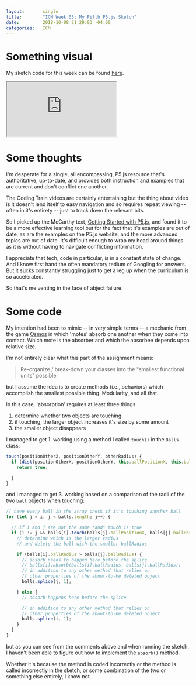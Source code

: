 ```yaml
---
layout:       single
title:        "ICM Week 05: My Fifth P5.js Sketch"
date:         2018-10-08 21:29:03 -04:00
categories:   ICM
---
```


# Something visual

My sketch code for this week can be found [here](https://editor.p5js.org/nopivnick/sketches/rydyCzKqm).

<iframe src="https://editor.p5js.org/embed/rydyCzKqm"></iframe>

# Some thoughts

I'm desperate for a single, all encompassing, P5.js resource that's authoritative, up-to-date, and provides both instruction and examples that are current and don't conflict one another.

The Coding Train videos are certainly entertaining but the thing about video is it doesn't lend itself to easy navigation and so requires repeat viewing -- often in it's entirety -- just to track down the relevant bits.

So I picked up the McCarthy text, [Getting Started with P5.js](https://www.amazon.com/Make-Interactive-Graphics-JavaScript-Processing/dp/1457186772), and found it to be a more effective learning tool but for the fact that it's examples are out of date, as are the examples on the P5.js website, and the more advanced topics are out of date. It's difficult enough to wrap my head around things as it is without having to navigate conflicting information.

I appreciate that tech, code in particular, is in a constant state of change. And I know first hand the often mandatory tedium of Googling for answers. But it sucks constantly struggling just to get a leg up when the curriculum is so accelerated.

So that's me venting in the face of abject failure.

# Some code

My intention had been to mimic -- in very simple terms -- a mechanic from the game [Osmos](https://www.osmos-game.com/) in which 'motes' absorb one another when they come into contact. Which mote is the absorber and which the absorbee depends upon relative size.

I'm not entirely clear what this part of the assignment means:

> Re-organize / break-down your classes into the "smallest functional units" possible.

but I assume the idea is to create methods (i.e., behaviors) which accomplish the smallest possible thing. Modularity, and all that.

In this case, 'absorption' requires at least three things:

1. determine whether two objects are touching
2. if touching, the larger object increases it's size by some amount
3. the smaller object disappears

I managed to get 1. working using a method I called `touch()` in the `Balls` class:

```javascript
touch(positionOtherX, positionOtherY, otherRadius) {
  if (dist(positionOtherX, positionOtherY, this.ballPositionX, this.ballPositionY) < this.ballRadius) {
    return true;

  }
}
```

and I managed to get 3. working based on a comparison of the radii of the two `ball` objects when touching:

```javascript
// have every ball in the array check if it's touching another ball
for (let j = i; j < balls.length; j++) {

  // if i and j are not the same *and* touch is true
  if (i != j && balls[i].touch(balls[j].ballPositionX, balls[j].ballPositionY, balls[j].ballRadius) == true) {
    // determine which is the larger radius
    // and delete the ball with the smaller ballRadius

    if (balls[i].ballRadius > balls[j].ballRadius) {
      // absorb needs to happen here before the splice
      // balls[i].absorb(balls[i].ballRadius, balls[j].ballRadius);
      // in addition to any other method that relies on
      // other properties of the about-to-be deleted object
      balls.splice(j, 1);

    } else {
      // absorb happens here before the splice

      // in addition to any other method that relies on
      // other properties of the about-to-be deleted object
      balls.splice(i, 1);
    }
  }
}
```

but as you can see from the comments above and when running the sketch, I haven't been able to figure out how to implement the `absorb()` method.

Whether it's because the method is coded incorrectly or the method is called incorrectly in the sketch, or some combination of the two or something else entirely, I know not.
